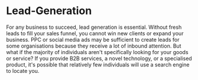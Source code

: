 # Lead-Generation
For any business to succeed, lead generation is essential. Without fresh leads to fill your sales funnel, you cannot win new clients or expand your business. PPC or social media ads may be sufficient to create leads for some organisations because they receive a lot of inbound attention. But what if the majority of individuals aren't specifically looking for your goods or service? If you provide B2B services, a novel technology, or a specialised product, it's possible that relatively few individuals will use a search engine to locate you.
